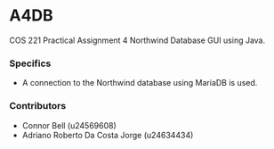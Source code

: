 # A4DB
COS 221 Practical Assignment 4 Northwind Database GUI using Java.

### Specifics
- A connection to the Northwind database using MariaDB is used. 

### Contributors 
- Connor Bell (u24569608)
- Adriano Roberto Da Costa Jorge (u24634434)
